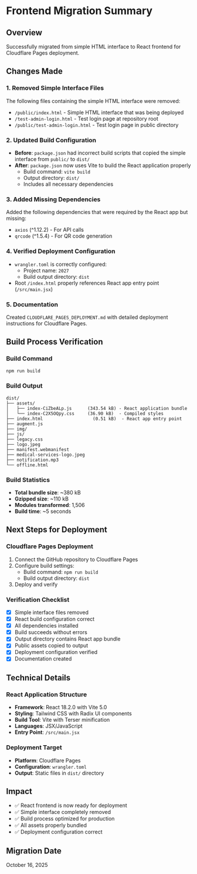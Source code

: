 # Frontend Migration Summary

## Overview
Successfully migrated from simple HTML interface to React frontend for Cloudflare Pages deployment.

## Changes Made

### 1. Removed Simple Interface Files
The following files containing the simple HTML interface were removed:
- `/public/index.html` - Simple HTML interface that was being deployed
- `/test-admin-login.html` - Test login page at repository root
- `/public/test-admin-login.html` - Test login page in public directory

### 2. Updated Build Configuration
- **Before**: `package.json` had incorrect build scripts that copied the simple interface from `public/` to `dist/`
- **After**: `package.json` now uses Vite to build the React application properly
  - Build command: `vite build`
  - Output directory: `dist/`
  - Includes all necessary dependencies

### 3. Added Missing Dependencies
Added the following dependencies that were required by the React app but missing:
- `axios` (^1.12.2) - For API calls
- `qrcode` (^1.5.4) - For QR code generation

### 4. Verified Deployment Configuration
- `wrangler.toml` is correctly configured:
  - Project name: `2027`
  - Build output directory: `dist`
- Root `/index.html` properly references React app entry point (`/src/main.jsx`)

### 5. Documentation
Created `CLOUDFLARE_PAGES_DEPLOYMENT.md` with detailed deployment instructions for Cloudflare Pages.

## Build Process Verification

### Build Command
```bash
npm run build
```

### Build Output
```
dist/
├── assets/
│   ├── index-CiZbeALp.js      (343.54 kB) - React application bundle
│   └── index-C2X5OQpy.css     (36.90 kB)  - Compiled styles
├── index.html                   (0.51 kB)  - React app entry point
├── augment.js
├── img/
├── js/
├── legacy.css
├── logo.jpeg
├── manifest.webmanifest
├── medical-services-logo.jpeg
├── notification.mp3
└── offline.html
```

### Build Statistics
- **Total bundle size**: ~380 kB
- **Gzipped size**: ~110 kB
- **Modules transformed**: 1,506
- **Build time**: ~5 seconds

## Next Steps for Deployment

### Cloudflare Pages Deployment
1. Connect the GitHub repository to Cloudflare Pages
2. Configure build settings:
   - Build command: `npm run build`
   - Build output directory: `dist`
3. Deploy and verify

### Verification Checklist
- [x] Simple interface files removed
- [x] React build configuration correct
- [x] All dependencies installed
- [x] Build succeeds without errors
- [x] Output directory contains React app bundle
- [x] Public assets copied to output
- [x] Deployment configuration verified
- [x] Documentation created

## Technical Details

### React Application Structure
- **Framework**: React 18.2.0 with Vite 5.0
- **Styling**: Tailwind CSS with Radix UI components
- **Build Tool**: Vite with Terser minification
- **Languages**: JSX/JavaScript
- **Entry Point**: `/src/main.jsx`

### Deployment Target
- **Platform**: Cloudflare Pages
- **Configuration**: `wrangler.toml`
- **Output**: Static files in `dist/` directory

## Impact
- ✅ React frontend is now ready for deployment
- ✅ Simple interface completely removed
- ✅ Build process optimized for production
- ✅ All assets properly bundled
- ✅ Deployment configuration correct

## Migration Date
October 16, 2025

